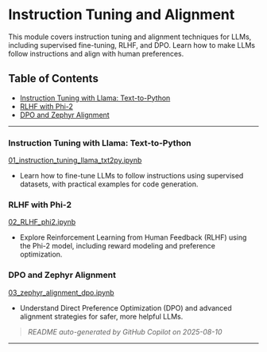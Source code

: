 # Instruction Tuning and Alignment

This module covers instruction tuning and alignment techniques for LLMs, including supervised fine-tuning, RLHF, and DPO. Learn how to make LLMs follow instructions and align with human preferences.

## Table of Contents
- [Instruction Tuning with Llama: Text-to-Python](01_instruction_tuning_llama_txt2py.ipynb)
- [RLHF with Phi-2](02_RLHF_phi2.ipynb)
- [DPO and Zephyr Alignment](03_zephyr_alignment_dpo.ipynb)

---

### Instruction Tuning with Llama: Text-to-Python
[01_instruction_tuning_llama_txt2py.ipynb](01_instruction_tuning_llama_txt2py.ipynb)
- Learn how to fine-tune LLMs to follow instructions using supervised datasets, with practical examples for code generation.

### RLHF with Phi-2
[02_RLHF_phi2.ipynb](02_RLHF_phi2.ipynb)
- Explore Reinforcement Learning from Human Feedback (RLHF) using the Phi-2 model, including reward modeling and preference optimization.

### DPO and Zephyr Alignment
[03_zephyr_alignment_dpo.ipynb](03_zephyr_alignment_dpo.ipynb)
- Understand Direct Preference Optimization (DPO) and advanced alignment strategies for safer, more helpful LLMs.

> _README auto-generated by GitHub Copilot on 2025-08-10_
---
